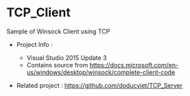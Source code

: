 # TCP_Client
Sample of Winsock Client using TCP

* Project Info : 
  + Visual Studio 2015 Update 3
  + Contains source from https://docs.microsoft.com/en-us/windows/desktop/winsock/complete-client-code
  
* Related project : https://github.com/doducviet/TCP_Server
